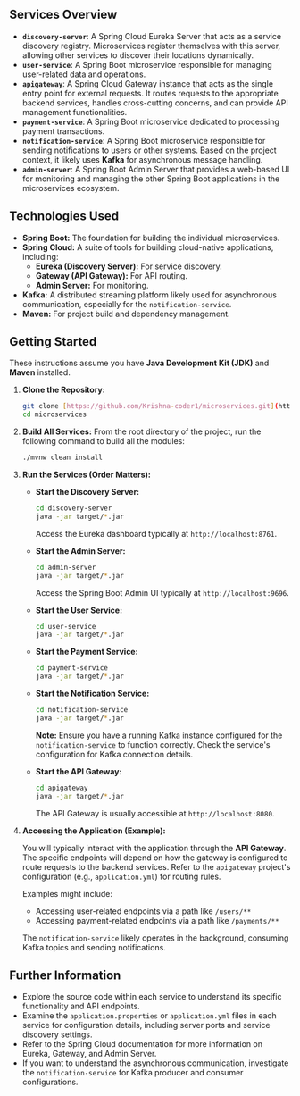 ## Services Overview

* **`discovery-server`**: A Spring Cloud Eureka Server that acts as a service discovery registry. Microservices register themselves with this server, allowing other services to discover their locations dynamically.
* **`user-service`**: A Spring Boot microservice responsible for managing user-related data and operations.
* **`apigateway`**: A Spring Cloud Gateway instance that acts as the single entry point for external requests. It routes requests to the appropriate backend services, handles cross-cutting concerns, and can provide API management functionalities.
* **`payment-service`**: A Spring Boot microservice dedicated to processing payment transactions.
* **`notification-service`**: A Spring Boot microservice responsible for sending notifications to users or other systems. Based on the project context, it likely uses **Kafka** for asynchronous message handling.
* **`admin-server`**: A Spring Boot Admin Server that provides a web-based UI for monitoring and managing the other Spring Boot applications in the microservices ecosystem.

## Technologies Used

* **Spring Boot:** The foundation for building the individual microservices.
* **Spring Cloud:** A suite of tools for building cloud-native applications, including:
    * **Eureka (Discovery Server):** For service discovery.
    * **Gateway (API Gateway):** For API routing.
    * **Admin Server:** For monitoring.
* **Kafka:** A distributed streaming platform likely used for asynchronous communication, especially for the `notification-service`.
* **Maven:** For project build and dependency management.

## Getting Started

These instructions assume you have **Java Development Kit (JDK)** and **Maven** installed.

1.  **Clone the Repository:**
    ```bash
    git clone [https://github.com/Krishna-coder1/microservices.git](https://www.google.com/search?q=https://github.com/Krishna-coder1/microservices.git)
    cd microservices
    ```

2.  **Build All Services:**
    From the root directory of the project, run the following command to build all the modules:
    ```bash
    ./mvnw clean install
    ```

3.  **Run the Services (Order Matters):**

    * **Start the Discovery Server:**
        ```bash
        cd discovery-server
        java -jar target/*.jar
        ```
        Access the Eureka dashboard typically at `http://localhost:8761`.

    * **Start the Admin Server:**
        ```bash
        cd admin-server
        java -jar target/*.jar
        ```
        Access the Spring Boot Admin UI typically at `http://localhost:9696`.

    * **Start the User Service:**
        ```bash
        cd user-service
        java -jar target/*.jar
        ```

    * **Start the Payment Service:**
        ```bash
        cd payment-service
        java -jar target/*.jar
        ```

    * **Start the Notification Service:**
        ```bash
        cd notification-service
        java -jar target/*.jar
        ```
        **Note:** Ensure you have a running Kafka instance configured for the `notification-service` to function correctly. Check the service's configuration for Kafka connection details.

    * **Start the API Gateway:**
        ```bash
        cd apigateway
        java -jar target/*.jar
        ```
        The API Gateway is usually accessible at `http://localhost:8080`.

4.  **Accessing the Application (Example):**

    You will typically interact with the application through the **API Gateway**. The specific endpoints will depend on how the gateway is configured to route requests to the backend services. Refer to the `apigateway` project's configuration (e.g., `application.yml`) for routing rules.

    Examples might include:

    * Accessing user-related endpoints via a path like `/users/**`
    * Accessing payment-related endpoints via a path like `/payments/**`

    The `notification-service` likely operates in the background, consuming Kafka topics and sending notifications.

## Further Information

* Explore the source code within each service to understand its specific functionality and API endpoints.
* Examine the `application.properties` or `application.yml` files in each service for configuration details, including server ports and service discovery settings.
* Refer to the Spring Cloud documentation for more information on Eureka, Gateway, and Admin Server.
* If you want to understand the asynchronous communication, investigate the `notification-service` for Kafka producer and consumer configurations.
